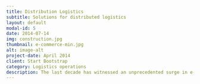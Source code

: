 ```yaml
---
title: Distribution Logistics
subtitle: Solutions for distributed logistics
layout: default
modal-id: 5
date: 2014-07-14
img: construction.jpg
thumbnail: e-commerce-min.jpg
alt: image-alt
project-date: April 2014
client: Start Bootstrap
category: Logistics operations
description: The last decade has witnessed an unprecedented surge in e-commerce and i4u has been leading the way in providing intelligent eco-systems to manage the distribution network. Be it Long Haul or Last Mile delivery, i4u’s ecosystem offers value to each stake holder in the chain of events. In the scenario overshadowed by pressure on margins, our solutions assist the bottom line by optimizing the resources at each level in the value chain.i4u provides services to the e-commerce companies to make this process well executed and also to ensure hassle free deliveries for the sellers and operators.  Along with these i4u has also designed a unique solution in the feild of construction i,e **Construction Logistics Solution**.The modules for Construction Logistics Solutions include, Cement Mining Logistics, Retail Cement Distribution, Bulker Transportation, Ready Mix Concrete (RMC) Transportation.
---
```

